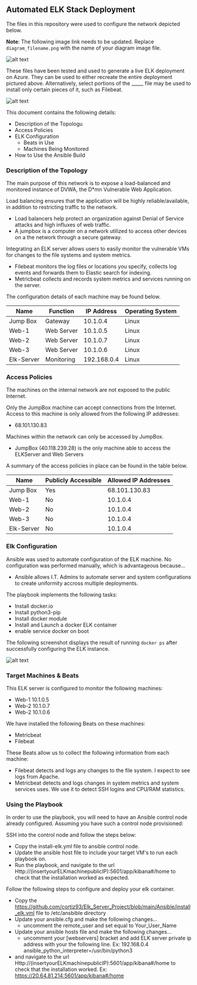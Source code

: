 ## Automated ELK Stack Deployment

The files in this repository were used to configure the network depicted below.

**Note**: The following image link needs to be updated. Replace `diagram_filename.png` with the name of your diagram image file.  

![alt text](https://github.com/cortiz93/Elk_Server_Project/blob/main/Diagrams/ELK-Diagram.png"Elk-Diagram.png")

These files have been tested and used to generate a live ELK deployment on Azure. They can be used to either recreate the entire deployment pictured above. Alternatively, select portions of the _____ file may be used to install only certain pieces of it, such as Filebeat.

![alt text](https://github.com/cortiz93/Elk_Server_Project/blob/main/Ansible/install_elk.yml"install-elk.yml")

This document contains the following details:
- Description of the Topologu
- Access Policies
- ELK Configuration
  - Beats in Use
  - Machines Being Monitored
- How to Use the Ansible Build


### Description of the Topology

The main purpose of this network is to expose a load-balanced and monitored instance of DVWA, the D*mn Vulnerable Web Application.

Load balancing ensures that the application will be highly reliable/available, in addition to restricting traffic to the network.
- Load balancers help protect an organization against Denial of Service attacks and high influxes of web traffic.
- A jumpbox is a computer on a network utilized to access other devices on a the network through a secure gateway. 

Integrating an ELK server allows users to easily monitor the vulnerable VMs for changes to the file systems and system metrics.
- Filebeat monitors the log files or locations you specify, collects log events and forwards them to Elastic search for indexing. 
- Metricbeat collects and records system metrics and services running on the server. 

The configuration details of each machine may be found below.

| Name       | Function   | IP Address  | Operating System |
|------------|------------|-------------|------------------|
| Jump Box   | Gateway    | 10.1.0.4    | Linux            |
| Web-1      | Web Server | 10.1.0.5    | Linux            |
| Web-2      | Web Server | 10.1.0.7    | Linux            |
| Web-3      | Web Server | 10.1.0.6    | Linux            |
| Elk-Server | Monitoring | 192.168.0.4 | Linux            |

### Access Policies

The machines on the internal network are not exposed to the public Internet. 

Only the JumpBox machine can accept connections from the Internet. Access to this machine is only allowed from the following IP addresses:
- 68.101.130.83

Machines within the network can only be accessed by JumpBox.
- JumpBox (40.118.239.28) is the only machine able to access the ELKServer and Web Servers

A summary of the access policies in place can be found in the table below.

| Name       | Publicly Accessible | Allowed IP Addresses |
|------------|---------------------|----------------------|
| Jump Box   | Yes                 | 68.101.130.83        |
| Web-1      | No                  | 10.1.0.4             |
| Web-2      | No                  | 10.1.0.4             |
| Web-3      | No                  | 10.1.0.4             |
| Elk-Server | No                  | 10.1.0.4             |

### Elk Configuration

Ansible was used to automate configuration of the ELK machine. No configuration was performed manually, which is advantageous because...
- Ansible allows I.T. Admins to automate server and system configurations to create uniformity accross multiple deployments. 

The playbook implements the following tasks:
- Install docker.io
- Install python3-pip
- Install docker module
- Install and Launch a docker ELK container
- enable service docker on boot

The following screenshot displays the result of running `docker ps` after successfully configuring the ELK instance.  

![alt text](https://github.com/cortiz93/Elk_Server_Project/blob/main/Images/docker-ps.PNG"docker-ps.png")

### Target Machines & Beats
This ELK server is configured to monitor the following machines:
- Web-1 10.1.0.5
- Web-2 10.1.0.7
- Web-2 10.1.0.6

We have installed the following Beats on these machines:
- Metricbeat
- Filebeat

These Beats allow us to collect the following information from each machine:
- Filebeat detects and logs any changes to the file system. I expect to see logs from Apache.
- Metricbeat detects and logs changes in system metrics and system services uses. We use it to detect SSH logins and CPU/RAM statistics.

### Using the Playbook
In order to use the playbook, you will need to have an Ansible control node already configured. Assuming you have such a control node provisioned: 

SSH into the control node and follow the steps below:
- Copy the install-elk.yml file to ansible control node.
- Update the ansible host file to include your target VM's to run each playbook on. 
- Run the playbook, and navigate to the url Http://(insertyourELKmachinepublicIP):5601/app/kibana#/home to check that the installation worked as expected.

Follow the following steps to configure and deploy your elk container. 
- Copy the https://github.com/cortiz93/Elk_Server_Project/blob/main/Ansible/install_elk.yml file to /etc/ansbible directory
- Update your ansible.cfg and make the following changes...
  - uncomment the remote_user and set equal to Your_User_Name
- Update your ansible hosts file and make the following changes...
  - uncomment your [webservers] bracket and add ELK server private ip address with your the following line. Ex: 192.168.0.4 ansible_python_interpreter=/usr/bin/python3 
- and navigate to the url Http://(insertyourELKmachinepublicIP):5601/app/kibana#/home to check that the installation worked. Ex: https://20.64.81.214:5601/app/kibana#/home

